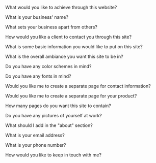 What would you like to achieve through this website?

What is your business' name?

What sets your business apart from others?

How would you like a client to contact you through this site?

What is some basic information you would like to put on this site?

What is the overall ambiance you want this site to be in?

Do you have any color schemes in mind?

Do you have any fonts in mind?

Would you like me to create a separate page for contact information?

Would you like me to create a separate page for your product?

How many pages do you want this site to contain?

Do you have any pictures of yourself at work?

What should I add in the "about" section?

What is your email address?

What is your phone number?

How would you like to keep in touch with me?
